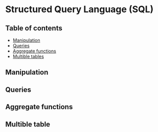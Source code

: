 # Structured Query Language (SQL)
## Table of contents
- [Manipulation](https://github.com/LamPhuocGiau/Data_Engineer/edit/main/Theories/SQL.md#manipulation)
- [Queries](https://github.com/LamPhuocGiau/Data_Engineer/edit/main/Theories/SQL.md#queries)
- [Aggregate functions](https://github.com/LamPhuocGiau/Data_Engineer/edit/main/Theories/SQL.md#aggregate-functions)
- [Multible tables](https://github.com/LamPhuocGiau/Data_Engineer/edit/main/Theories/SQL.md#multible-table)
## Manipulation

## Queries

## Aggregate functions

## Multible table

